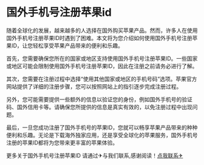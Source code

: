 # 国外手机号注册苹果id

随着全球化的发展，越来越多的人选择在国外购买苹果产品。然而，许多人在使用国外手机号注册苹果ID时遇到了困难。本文将为您介绍如何使用国外手机号注册苹果ID，让您轻松享受苹果产品带来的便利和乐趣。

首先，您需要确保您所在的国家或地区支持使用国外手机号注册苹果ID。一些国家或地区可能会限制使用国外手机号注册苹果ID，因此在注册之前请务必进行了解。

其次，您需要在注册过程中选择“使用其他国家或地区的手机号码”选项。苹果官方网站提供了详细的注册步骤，您可以按照网站上的指引逐步完成注册过程。

另外，您可能需要提供一些额外的信息以验证您的身份，例如国外手机号的验证码、国外信用卡等。请确保您所提供的信息是真实有效的，以免注册过程中出现问题。

最后，一旦您成功注册了国外手机号的苹果ID，您就可以畅享苹果产品带来的种种便利和乐趣。无论是下载海外独家应用，还是享受全球化的苹果服务，国外手机号注册的苹果ID都将为您带来更丰富的苹果体验。

更多关于国外手机号注册苹果ID 请通过✈与我们联系,感谢阅读！[点我联系✈](https://cdn.G208.com)
